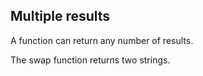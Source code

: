 ## Multiple results

A function can return any number of results.

The swap function returns two strings.